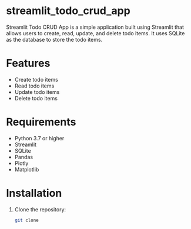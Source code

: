 # streamlit_todo_crud_app
Streamlit Todo CRUD App is a simple application built using Streamlit that allows users to create, read, update, and delete todo items. It uses SQLite as the database to store the todo items.
# Features
- Create todo items
- Read todo items
- Update todo items
- Delete todo items

# Requirements
- Python 3.7 or higher
- Streamlit
- SQLite
- Pandas
- Plotly
- Matplotlib

# Installation
1. Clone the repository:
   ```bash
   git clone
   

